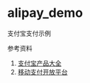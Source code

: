 # alipay_demo
支付宝支付示例

参考资料
1. [支付宝产品大全](https://github.com/cheyiliu/All-in-One/wiki/%E6%94%AF%E4%BB%98%E5%AE%9D)
2. [移动支付开放平台](https://b.alipay.com/order/productDetail.htm?productId=2014110308141993&tabId=4#ps-tabinfo-hash)
